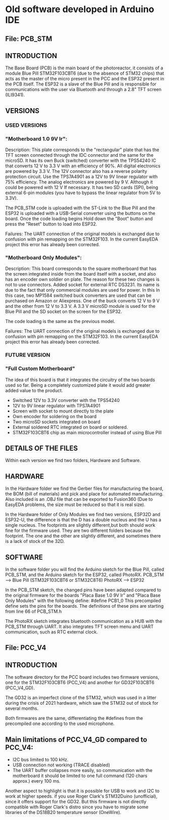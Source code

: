 # Old software developed in Arduino IDE

## File: PCB_STM
## INTRODUCTION

The Base Board (PCB) is the main board of the photoreactor, it consists of a module Blue Pill STM32F103CBT6 (due to the absence of STM32 chips) that acts as the master of the micro present in the PCC and the ESP32 present in the PCB itself. The ESP32 is a slave
of the Blue Pill and is responsible for communications with the user via Bluetooth and through a 2.8" TFT screen (ILI9341).


## VERSIONS

### USED ​​VERSIONS

### "Motherboard 1.0 9V lr":
Description: This plate corresponds to the "rectangular" plate that has the TFT screen connected through the IDC connector and the same for the microSD. It has its own Buck (switched) converter with the TPS54240 IC that converts 12 V to 3.3 V with an efficiency of 90%. All digital electronics are powered by 3.3 V.
The 12V connector also has a reverse polarity protection circuit. Use the TPS7A4901 as a 12V to 9V linear regulator with 75% efficiency. The analog electronics are powered by 9 V. Although it could be powered with 12 V If necessary.
It has two SD cards (SPI), being external 6-pin modules (you have to bypass the linear regulator from 5V to 3.3V).

The PCB_STM code is uploaded with the ST-Link to the Blue Pill and the ESP32 is uploaded with a USB-Serial converter using the buttons on the board. Once the code loading begins Hold down the "Boot" button and press the "Reset" button to load into ESP32.

Failures: 
The UART connection of the original models is exchanged due to confusion with pin remapping on the STM32F103. In the current EasyEDA project this error has already been corrected.

### "Motherboard Only Modules":
Description: This board corresponds to the square motherboard that has the screen integrated inside from the board itself with a socket, and also has an encoder own soldier on plate. The reason for these two changes is not to use connectors. Added socket for external RTC DS3231. Its name is due to the fact that only commercial modules are used for power. In this In this case, two MP1584 switched buck converters are used that can be purchased on Amazon or Aliexpress. One of the buck converts 12 V to 9 V and the other from 12 V to 3.3 V. A 3.3 V microSD module is used for the Blue Pill and the SD socket on the screen for the ESP32.

The code loading is the same as the previous model. 

Failures: The UART connection of the original models is exchanged due to confusion with pin remapping on the STM32F103. In the current EasyEDA project this error has already been corrected.

### FUTURE VERSION
### "Full Custom Motherboard"
The idea of ​​this board is that it integrates the circuitry of the two boards used so far. Being a completely customized plate it would add greater added value to the product.
- Switched 12V to 3.3V converter with the TPS54240
- 12V to 9V linear regulator with TPS7A4901
- Screen with socket to mount directly to the plate
- Own encoder for soldering on the board
- Two microSD sockets integrated on board
- External soldered RTC integrated on board or soldered.
- STM32F103CBT6 chip as main microcontroller instead of using Blue Pill


## DETAILS OF THE FILES

Within each version we find two folders, Hardware and Software.

## HARDWARE
In the Hardware folder we find the Gerber files for manufacturing the board, the BOM (bill of materials) and pick and place for automated manufacturing. Also included is an .OBJ file that can be exported to Fusion360 
(Due to EasyEDA problems, the size must be reduced so that it is real size).

In the Hardware folder of Only Modules we find two versions, ESP32D and ESP32-U, the difference is that the D has a double nucleus and the U has a single nucleus. The footprints are slightly different,but both should work fine for the firmware used. 
They are two different folders because the footprint. The one and the other are slightly different, and sometimes there is a lack of stock of the 32D.

## SOFTWARE
In the software folder you will find the Arduino sketch for the Blue Pill, called PCB_STM, and the Arduino sketch for the ESP32, called PhotoRX.
PCB_STM --> Blue Pill (STM32F103CBT6 or STM32C8T6)
PhotoRX --> ESP32	

In the PCB_STM sketch, the changed pins have been adapted compared to the original firmware for the boards "Placa Base 1.0 9V lr" and "Placa Base Only Modules" with the following define:
#define PCB1_0
This precompiled define sets the pins for the boards. The definitions of these pins are
starting from line 66 of PCB_STM.h

The PhotoRX sketch integrates bluetooth communication as a HUB with the PCB_STM through UART.
It also integrates TFT screen menu and UART communication, such as RTC external clock.


## File: PCC_V4
## INTRODUCTION

The software directory for the PCC board includes two firmware versions, one for 
the STM32F103CBT6 (PCC_V4) and another for GD32F103CBT6 (PCC_V4_GD).

The GD32 is an imperfect clone of the STM32, which was used in a litter during the crisis
of 2021 hardware, which saw the STM32 out of stock for several months. 

Both firmwares are the same, differentiating the #defines from the precompiled one according to
the used microphone.


## Main limitations of PCC_V4_GD compared to PCC_V4:

- I2C bus limited to 100 kHz.
- USB connection not working (TRACE disabled)
- The UART buffer collapses more easily, so communication
	with the motherboard it should be limited to one full command (120 chars approx.)
	every 100 ms.

Another aspect to highlight is that it is possible for USB to work and I2C to work at higher speeds.
if you use Roger Clark's STM32Duino (unofficial), since it offers support for the GD32.
But this firmware is not directly compatible with Roger Clark's distro since you have to
migrate some libraries of the DS18B20 temperature sensor (OneWire).

